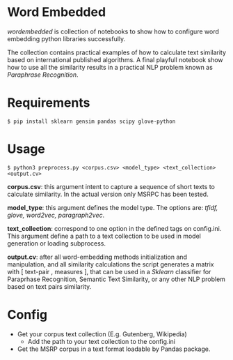 # Word Embedded

_wordembedded_ is collection of notebooks to show how to configure word embedding python libraries successfully.

The collection contains practical examples of how to calculate text similarity based on international published algorithms. A final playfull notebook show how to use all the similarity results in a practical NLP problem known as _Paraphrase Recognition_. 

# Requirements

```
$ pip install sklearn gensim pandas scipy glove-python
```

# Usage

  ```
$ python3 preprocess.py <corpus.csv> <model_type> <text_collection> <output.cv>
  ```

__corpus.csv__: this argument intent to capture a sequence of short texts to calculate similarity. In the actual version only MSRPC has been tested.

__model_type__: this argument defines the model type. The options are: _tfidf, glove, word2vec, paragraph2vec_.

__text_collection__: correspond to one option in the defined tags on config.ini. This argument define a path to a text collection to be used in model generation or loading subprocess.

__output.cv__: after all word-embedding methods initialization and manipulation, and all similarity calculations the script generates a matrix with [ text-pair , measures ], that can be used in a _Sklearn_ classifier for Paraprhase Recognition, Semantic Text Similarity, or any other NLP problem based on text pairs similarity.



# Config

* Get your corpus text collection (E.g. Gutenberg, Wikipedia)
  * Add the path to your text collection to the config.ini
* Get the MSRP corpus in a text format loadable by Pandas package.